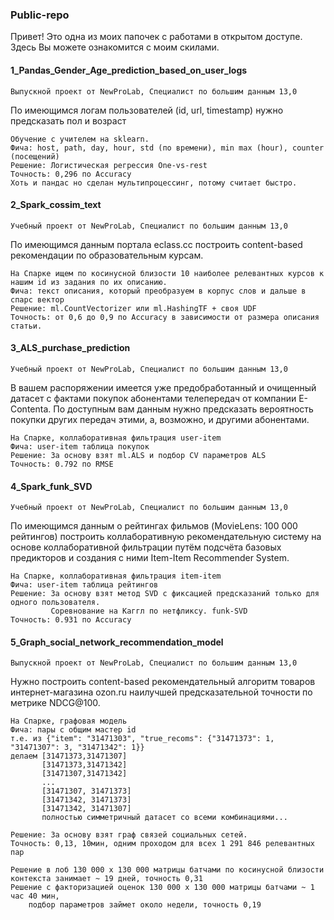 ### Public-repo

Привет! Это одна из моих папочек с работами в открытом доступе.
Здесь Вы можете ознакомится с моим скилами.

#### 1_Pandas_Gender_Age_prediction_based_on_user_logs
    Выпускной проект от NewProLab, Специалист по большим данным 13,0
  
По имеющимся логам пользователей (id, url, timestamp) нужно предсказать пол и возраст
  
    Обучение с учителем на sklearn.  
    Фича: host, path, day, hour, std (по времени), min max (hour), counter (посещений) 
    Решение: Логиcтическая регрессия One-vs-rest
    Точность: 0,296 по Accuracy
    Хоть и пандас но сделан мультипроцессинг, потому считает быстро.
  
#### 2_Spark_cossim_text
    Учебный проект от NewProLab, Специалист по большим данным 13,0
  
По имеющимся данным портала eclass.cc построить content-based рекомендации по образовательным курсам.
  
    На Спарке ищем по косинусной близости 10 наиболее релевантных курсов к нашим id из задания по их описанию.
    Фича: текст описания, который преобразуем в корпус слов и дальше в спарс вектор
    Решение: ml.CountVectorizer или ml.HashingTF + своя UDF
    Точность: от 0,6 до 0,9 по Accuracy в зависимости от размера описания статьи.
  
#### 3_ALS_purchase_prediction
    Учебный проект от NewProLab, Специалист по большим данным 13,0
  
В вашем распоряжении имеется уже предобработанный и очищенный датасет с фактами покупок абонентами телепередач от компании E-Contenta. По доступным вам данным нужно предсказать вероятность покупки других передач этими, а, возможно, и другими абонентами.
  
    На Спарке, коллаборативная фильтрация user-item
    Фича: user-item таблица покупок
    Решение: За основу взят ml.ALS и подбор CV параметров ALS
    Точность: 0.792 по RMSE
  
#### 4_Spark_funk_SVD  
    Учебный проект от NewProLab, Специалист по большим данным 13,0
  
По имеющимся данным о рейтингах фильмов (MovieLens: 100 000 рейтингов) построить коллаборативную рекомендательную систему на основе коллаборативной фильтрации путём подсчёта базовых предикторов и создания с ними Item-Item Recommender System.
  
    На Спарке, коллаборативная фильтрация item-item 
    Фича: user-item таблица рейтингов
    Решение: За основу взят метод SVD с фиксацией предсказаний только для одного пользователя. 
             Соревнование на Каггл по нетфликсу. funk-SVD
    Точность: 0.931 по Accuracy

#### 5_Graph_social_network_recommendation_model
    Выпускной проект от NewProLab, Специалист по большим данным 13,0
  
Нужно построить content-based рекомендательный алгоритм товаров интернет-магазина ozon.ru наилучшей предсказательной точности по метрике NDCG@100.
  
    На Спарке, графовая модель 
    Фича: пары c общим мастер id 
    т.е. из {"item": "31471303", "true_recoms": {"31471373": 1, "31471307": 3, "31471342": 1}}
    делаем [31471373,31471307]
           [31471373,31471342]
           [31471307,31471342]
           ...
           [31471307, 31471373]
           [31471342, 31471373]
           [31471342, 31471307]
           полностью симметричный датасет со всеми комбинациями...
   
    Решение: За основу взят граф связей социальных сетей.
    Точность: 0,13, 10мин, одним проходом для всех 1 291 846 релевантных пар
  
    Решение в лоб 130 000 x 130 000 матрицы батчами по косинусной близости контекста занимает ~ 19 дней, точность 0,31 
    Решение c факторизацией оценок 130 000 x 130 000 матрицы батчами ~ 1 час 40 мин, 
        подбор параметров займет около недели, точность 0,19 

    
